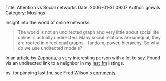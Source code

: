 Title: Attention vs Social networks
Date: 2006-01-31 09:07
Author: gmwils
Category: Musings

Insight into the world of online networks:

> The world is not an undirected graph and very little about social life
> online is actually undirected. Many social relations are unequal; they
> are rooted in directional graphs - fandom, power, hierarchy. So why do
> we use undirected models?

In an [article][] by [Zephoria][], a very interesting person with a lot
to say. Found via an undirected link to a neighbor in my [last.fm][]
listings.

ps. for pimping last.fm, see Fred Wilson's [comments][].

  [article]: http://www.zephoria.org/thoughts/archives/2005/11/29/attention_netwo.html
  [Zephoria]: http://www.zephoria.org/thoughts
  [last.fm]: http://www.last.fm/user/gmwils
  [comments]: http://avc.blogs.com/a_vc/2006/01/pandora_vs_last.html

